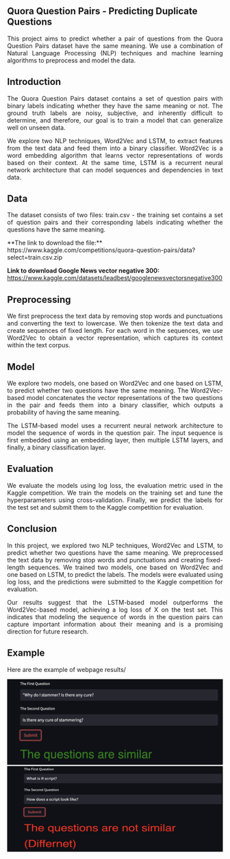 ## Quora Question Pairs - Predicting Duplicate Questions
<p align="justify">
This project aims to predict whether a pair of questions from the Quora Question Pairs dataset have the same meaning. We use a combination of Natural Language Processing (NLP) techniques and machine learning algorithms to preprocess and model the data.
</p>

## Introduction
<p align="justify">
The Quora Question Pairs dataset contains a set of question pairs with binary labels indicating whether they have the same meaning or not. The ground truth labels are noisy, subjective, and inherently difficult to determine, and therefore, our goal is to train a model that can generalize well on unseen data.
</p>

<p align="justify">
We explore two NLP techniques, Word2Vec and LSTM, to extract features from the text data and feed them into a binary classifier. Word2Vec is a word embedding algorithm that learns vector representations of words based on their context. At the same time, LSTM is a recurrent neural network architecture that can model sequences and dependencies in text data.
</p>

## Data
<p align="justify">
The dataset consists of two files:
train.csv - the training set contains a set of question pairs and their corresponding labels indicating whether the questions have the same meaning.  
</p>
**The link to download the file:**   
https://www.kaggle.com/competitions/quora-question-pairs/data?select=train.csv.zip 

**Link to download Google News vector negative 300:** https://www.kaggle.com/datasets/leadbest/googlenewsvectorsnegative300

## Preprocessing
<p align="justify">
We first preprocess the text data by removing stop words and punctuations and converting the text to lowercase. We then tokenize the text data and create sequences of fixed length. For each word in the sequences, we use Word2Vec to obtain a vector representation, which captures its context within the text corpus.
</p>

## Model
<p align="justify">
We explore two models, one based on Word2Vec and one based on LSTM, to predict whether two questions have the same meaning. The Word2Vec-based model concatenates the vector representations of the two questions in the pair and feeds them into a binary classifier, which outputs a probability of having the same meaning.
</p>
<p align="justify">
The LSTM-based model uses a recurrent neural network architecture to model the sequence of words in the question pair. The input sequence is first embedded using an embedding layer, then multiple LSTM layers, and finally, a binary classification layer.
</p>

## Evaluation
<p align="justify">
We evaluate the models using log loss, the evaluation metric used in the Kaggle competition. We train the models on the training set and tune the hyperparameters using cross-validation. Finally, we predict the labels for the test set and submit them to the Kaggle competition for evaluation.
</p>

## Conclusion
<p align="justify">
In this project, we explored two NLP techniques, Word2Vec and LSTM, to predict whether two questions have the same meaning. We preprocessed the text data by removing stop words and punctuations and creating fixed-length sequences. We trained two models, one based on Word2Vec and one based on LSTM, to predict the labels. The models were evaluated using log loss, and the predictions were submitted to the Kaggle competition for evaluation.
</p>

<p align="justify">
Our results suggest that the LSTM-based model outperforms the Word2Vec-based model, achieving a log loss of X on the test set. This indicates that modeling the sequence of words in the question pairs can capture important information about their meaning and is a promising direction for future research.
</p>

## Example
<p align="justify">
Here are the example of webpage results/
</p>

<img src="https://github.com/shivamlalakiya/Duplicate_Questions_Quora/blob/master/example/similar.png" height="200" width="700" >
<img src="https://github.com/shivamlalakiya/Duplicate_Questions_Quora/blob/master/example/non_similar.png" height="200" width="700" >